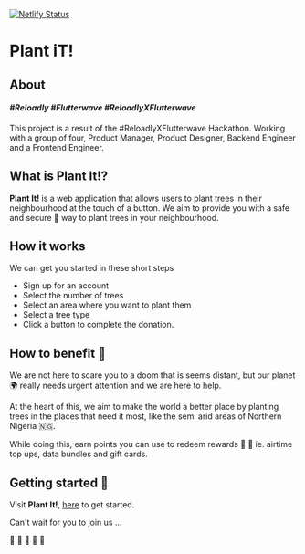 [![Netlify Status](https://api.netlify.com/api/v1/badges/f5daa8e4-860a-4445-b3ed-780a92e2180b/deploy-status)](https://app.netlify.com/sites/plantit/deploys)

# **Plant iT!**

## About

#### _**#Reloadly #Flutterwave #ReloadlyXFlutterwave**_

This project is a result of the #ReloadlyXFlutterwave Hackathon. Working with a group of four, Product Manager, Product Designer, Backend Engineer and a Frontend Engineer.

## What is Plant It!?

**Plant It!** is a web application that allows users to plant trees in their neighbourhood at the touch of a button. We aim to provide you with a safe and secure 🔐 way to plant trees in your neighbourhood.

## How it works

We can get you started in these short steps

- Sign up for an account
- Select the number of trees
- Select an area where you want to plant them
- Select a tree type
- Click a button to complete the donation.

## How to benefit 💚

We are not here to scare you to a doom that is seems distant, but our planet 🌍 really needs urgent attention and we are here to help.

At the heart of this, we aim to make the world a better place by planting trees in the places that need it most, like the semi arid areas of Northern Nigeria 🇳🇬.

While doing this, earn points you can use to redeem rewards 🎁 🎁 ie. airtime top ups, data bundles and gift cards.

## Getting started 🚀

Visit **Plant It!**, [here](https://plantit.netlify.app) to get started.

Can't wait for you to join us ...

🌳 🌳 🌳 🌳 🌳
